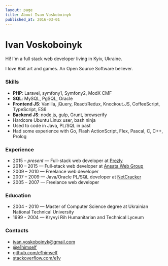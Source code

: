 ```yaml
---
layout: page
title: About Ivan Voskoboinyk
published_at: 2016-03-01
---
```


# Ivan Voskoboinyk

Hi! I'm a full stack web developer living in Kyiv, Ukraine.

I love 8bit art and games. An Open Source Software believer.

### Skills

* **PHP**: Laravel, symfony1, Symfony2, ModX CMF
* **SQL**: MySQL, PgSQL, Oracle
* **Frontend JS**: Vanilla, jQuery, React/Redux, Knockout.JS, CoffeeScript, TypeScript, ES6
* **Backend JS**: node.js, gulp, Grunt, browserify
* Hardcore Ubuntu Linux user, bash ninja
* Used to code in Java, PL/SQL in past
* Had some experience with Go, Flash ActionScript, Flex, Pascal, C, C++, Prolog


### Experience

* 2015 – *present* — Full-stack web developer at [Prezly](https://www.prezly.com/)
* 2010 – 2015 — Full-stack web developer at [Ansata Web Group](http://ansata.biz/)
* 2009 – 2010 — Freelance web developer
* 2007 – 2009 — Java/Oracle PL/SQL developer at [NetCracker](http://www.netcracker.com/)
* 2005 – 2007 — Freelance web developer


### Education

* 2004 - 2010 — Master of Computer Science degree at Ukrainian National Technical University
* 1999 - 2004 — Kryvyi Rih Humanitarian and Technical Lyceum


### Contacts

* <i class="fa fa-fw fa-envelope" title="Email"></i> [ivan.voskoboinyk@gmail.com](mailto:ivan.voskoboinyk@gmail.com)
* <i class="fa fa-fw fa-twitter" title="Twitter"></i> [@e1himself](https://twitter.com/e1himself)
* <i class="fa fa-fw fa-github" title="GitHub"></i> [github.com/e1himself](https://github.com/e1himself)
* <i class="fa fa-fw fa-stack-overflow" title="StackOverflow"></i> [stackoverflow.com/e1v](http://stackoverflow.com/users/1895069/e1v)
